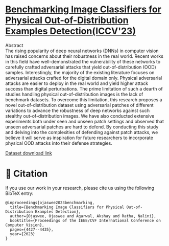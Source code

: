 # [**Benchmarking Image Classifiers for Physical Out-of-Distribution Examples Detection(ICCV'23)**](https://openaccess.thecvf.com/content/ICCV2023W/OODCV/html/Ojaswee_Benchmarking_Image_Classifiers_for_Physical_Out-of_Distribution_Examples_Detection_ICCVW_2023_paper.html)

Abstract <br>
The rising popularity of deep neural networks (DNNs) in computer vision has raised concerns about their robustness in the real world. Recent works in this field have well-demonstrated the vulnerability of these networks to carefully crafted adversarial attacks that yield out-of-distribution (OOD) samples. Interestingly, the majority of the existing literature focuses on adversarial attacks crafted for the digital domain only. Physical adversarial attacks are easier to deploy in the real world and yield higher attack success than digital perturbations. The prime limitation of such a dearth of studies handling physical out-of-distribution images is the lack of benchmark datasets. To overcome this limitation, this research proposes a novel out-of-distribution dataset using adversarial patches of different variations to advance the robustness of deep networks against such stealthy out-of-distribution images. We have also conducted extensive experiments both under seen and unseen patch settings and observed that unseen adversarial patches are hard to defend. By conducting this study and delving into the complexities of defending against patch attacks, we believe it will serve as inspiration for future researchers to incorporate physical OOD attacks into their defense strategies.

[Dataset download link](https://drive.google.com/file/d/1C9w73DWIl1FccyGRRIJQPJ6S7G9J6jib/view?usp=sharing)

# :newspaper: Citation

If you use our work in your research, please cite us using the following BibTeX entry:

```
@inproceedings{ojaswee2023benchmarking,
  title={Benchmarking Image Classifiers for Physical Out-of-Distribution Examples Detection},
  author={Ojaswee, Ojaswee and Agarwal, Akshay and Ratha, Nalini},
  booktitle={Proceedings of the IEEE/CVF International Conference on Computer Vision},
  pages={4427--4435},
  year={2023}
}
```
